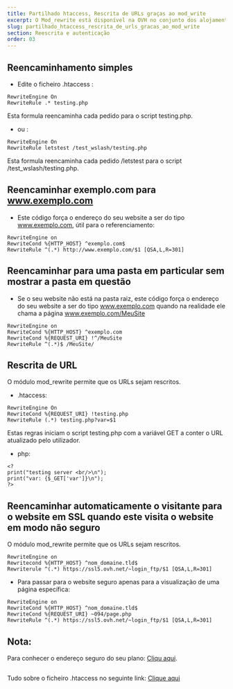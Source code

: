 ```yaml
---
title: Partilhado htaccess, Rescrita de URLs graças ao mod_write
excerpt: O Mod_rewrite está disponível na OVH no conjunto dos alojamentos partilhados (exceto 20gp)
slug: partilhado_htaccess_rescrita_de_urls_gracas_ao_mod_write
section: Reescrita e autenticação
order: 03
---
```



## Reencaminhamento simples

- Edite o ficheiro .htaccess :


```
RewriteEngine On
RewriteRule .* testing.php
```



Esta formula reencaminha cada pedido para o script testing.php.


- ou :


```
RewriteEngine On
RewriteRule letstest /test_wslash/testing.php
```



Esta formula reencaminha cada pedido /letstest para o script /test_wslash/testing.php.


## Reencaminhar exemplo.com para www.exemplo.com

- Este código força o endereço do seu website a ser do tipo www.exemplo.com, útil para o referenciamento:


```
RewriteEngine on
RewriteCond %{HTTP_HOST} ^exemplo.com$
RewriteRule ^(.*) http://www.exemplo.com/$1 [QSA,L,R=301]
```





## Reencaminhar para uma pasta em particular sem mostrar a pasta em questão

- Se o seu website não está na pasta raiz, este código força o endereço do seu website a ser do tipo www.exemplo.com quando na realidade ele chama a página www.exemplo.com/MeuSite


```
RewriteEngine on
RewriteCond %{HTTP_HOST} ^exemplo.com
RewriteCond %{REQUEST_URI} !^/MeuSite
RewriteRule ^(.*)$ /MeuSite/
```





## Rescrita de URL
O módulo mod_rewrite permite que os URLs sejam rescritos.


- .htaccess:


```
RewriteEngine On
RewriteCond %{REQUEST_URI} !testing.php
RewriteRule (.*) testing.php?var=$1
```



Estas regras iniciam o script testing.php com a variável GET a conter o URL atualizado pelo utilizador.


- php:


```
<?
print("testing server <br/>\n");
print("var: {$_GET['var']}\n");
?>
```





## Reencaminhar automaticamente o visitante para o website em SSL quando este visita o website em modo não seguro
O módulo mod_rewrite permite que os URLs sejam rescritos.


```
RewriteEngine on
Rewritecond %{HTTP_HOST} ^nom_domaine.tld$
Rewriterule ^(.*) https://ssl5.ovh.net/~login_ftp/$1 [QSA,L,R=301]
```



- Para passar para o website seguro apenas para a visualização de uma página específica:


```
RewriteEngine on
RewriteCond %{HTTP_HOST} ^nom_domaine.tld$
RewriteCond %{REQUEST_URI} ~094/page.php
RewriteRule ^(.*) https://ssl5.ovh.net/~login_ftp/$1 [QSA,L,R=301]
```




## Nota:
Para conhecer o endereço seguro do seu plano: [Cliqu aqui](https://www.ovh.com/fr/g1594.mutualise_informations_sur_les_differents_types_de_certificat_ssl_chez_ovh).


## 
Tudo sobre o ficheiro .htaccess no seguinte link: [Clique aqui](https://www.ovh.com/fr/g1967.mutualise_tout_sur_le_fichier_htaccess)

